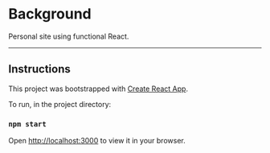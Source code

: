 # Background

Personal site using functional React.

----

## Instructions

This project was bootstrapped with [Create React App](https://github.com/facebook/create-react-app).

To run, in the project directory:

### `npm start`

Open [http://localhost:3000](http://localhost:3000) to view it in your browser.

